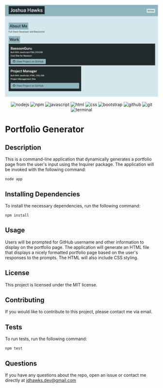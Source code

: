 ![site preview](https://github.com/jdhawks2132/portfolio-generator/blob/main/Screen%20Shot%202022-09-03%20at%206.31.51%20PM.png?raw=true)

<div align='center'>

![nodejs](https://img.shields.io/badge/Node.js-339933?style=for-the-badge&logo=nodedotjs&logoColor=white)
![npm](https://img.shields.io/badge/npm-CB3837?style=for-the-badge&logo=npm&logoColor=white)
![javascript](https://img.shields.io/badge/JavaScript-F7DF1E?style=for-the-badge&logo=javascript&logoColor=black)
![html](https://img.shields.io/badge/HTML5-E34F26?style=for-the-badge&logo=html5&logoColor=white)
![css](https://img.shields.io/badge/CSS3-1572B6?style=for-the-badge&logo=css3&logoColor=white)
![bootstrap](https://img.shields.io/badge/Bootstrap-563D7C?style=for-the-badge&logo=bootstrap&logoColor=white)
![github](https://img.shields.io/badge/GitHub-100000?style=for-the-badge&logo=github&logoColor=white)
![git](https://img.shields.io/badge/Git-F05032?style=for-the-badge&logo=git&logoColor=white)
![terminal](https://img.shields.io/badge/terminal-000000?style=for-the-badge&logo=terminal&logoColor=white)

</div>

# Portfolio Generator

## Description

This is a command-line application that dynamically generates a portfolio page from the user's input using the Inquirer package. The application will be invoked with the following command:

```
node app
```

## Installing Dependencies

To install the necessary dependencies, run the following command:

```
npm install
```

## Usage

Users will be prompted for GitHub username and other information to display on the portfolio page. The application will generate an HTML file that displays a nicely formatted portfolio page based on the user's responses to the prompts. The HTML will also include CSS styling.

## License

This project is licensed under the MIT license.

## Contributing

If you would like to contribute to this project, please contact me via email.

## Tests

To run tests, run the following command:

```
npm test
```

## Questions

If you have any questions about the repo, open an issue or contact me directly at [jdhawks.dev@gmail.com](mailto:jdhawks.dev@gmail.com)
